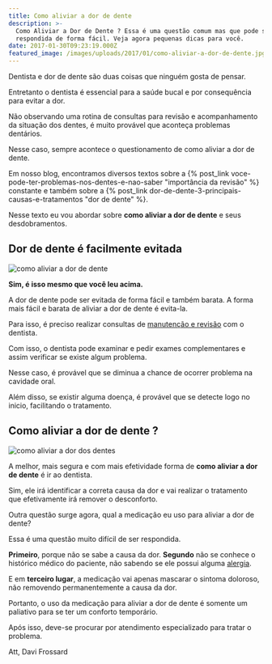 ```yaml
---
title: Como aliviar a dor de dente
description: >-
  Como Aliviar a Dor de Dente ? Essa é uma questão comum mas que pode ser
  respondida de forma fácil. Veja agora pequenas dicas para você.
date: 2017-01-30T09:23:19.000Z
featured_image: /images/uploads/2017/01/como-aliviar-a-dor-de-dente.jpg
---
```


Dentista e dor de dente são duas coisas que ninguém gosta de pensar. 

Entretanto o dentista é essencial para a saúde bucal e por consequência para evitar a dor. 

Não observando uma rotina de consultas para revisão e acompanhamento da situação dos dentes, é muito provável que aconteça problemas dentários. 

Nesse caso, sempre acontece o questionamento de como aliviar a dor de dente. 

Em nosso blog, encontramos diversos textos sobre a {% post_link voce-pode-ter-problemas-nos-dentes-e-nao-saber "importância da revisão" %} constante e também sobre a {% post_link dor-de-dente-3-principais-causas-e-tratamentos "dor de dente" %}. 

Nesse texto eu vou abordar sobre **como aliviar a dor de dente** e seus desdobramentos.

**Dor de dente é facilmente evitada**
-------------------------------------

![como aliviar a dor de dente](/images/uploads/2017/01/aliviar-dor-de-dente.jpg) 

**Sim, é isso mesmo que você leu acima.** 

A dor de dente pode ser evitada de forma fácil e também barata. A forma mais fácil e barata de aliviar a dor de dente é evita-la. 

Para isso, é preciso realizar consultas de [manutenção e revisão](/tratamentos/prevencao-e-manutencao/) com o dentista. 

Com isso, o dentista pode examinar e pedir exames complementares e assim verificar se existe algum problema. 

Nesse caso, é provável que se diminua a chance de ocorrer problema na cavidade oral. 

Além disso, se existir alguma doença, é provável que se detecte logo no inicio, facilitando o tratamento.

**Como aliviar a dor de dente ?**
---------------------------------

![como aliviar a dor dos dentes](/images/uploads/2017/01/como-aliviar-a-dor-dos-dente.jpg) 

A melhor, mais segura e com mais efetividade forma de **como aliviar a dor de dente** é ir ao dentista. 

Sim, ele irá identificar a correta causa da dor e vai realizar o tratamento que efetivamente irá remover o desconforto. 

Outra questão surge agora, qual a medicação eu uso para aliviar a dor de dente? 

Essa é uma questão muito difícil de ser respondida. 

**Primeiro**, porque não se sabe a causa da dor. **Segundo** não se conhece o histórico médico do paciente, não sabendo se ele possui alguma [alergia](https://pt.wikipedia.org/wiki/Alergia). 

E em **terceiro lugar**, a medicação vai apenas mascarar o sintoma doloroso, não removendo permanentemente a causa da dor. 

Portanto, o uso da medicação para aliviar a dor de dente é somente um paliativo para se ter um conforto temporário. 

Após isso, deve-se procurar por atendimento especializado para tratar o problema.

Att, 
Davi Frossard
